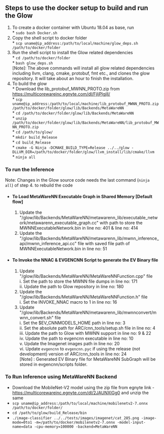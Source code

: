 ## Steps to use the docker setup to build and run the Glow
1. To create a docker container with Ubuntu 18.04 as base, run  
        * `sudo bash Docker.sh`  
2. Copy the shell script to docker folder   
        * `scp uname@ip_address:/path/to/local/machine/glow_deps.sh /path/to/docker/folder`  
3. Run the shell script to install the Glow related dependencies  
        * `cd /path/to/docker/folder`  
        * `bash glow_deps.sh`  
        [Note]: The above commands will install all glow related dependencies including llvm, clang, cmake, protobuf, fmt etc., and clones the glow repository. It will take about an hour to finish the installation.  
4. To build the glow  
        * Download the lib_protobuf_MWNN_PROTO.zip from https://multicorewareinc.egnyte.com/dl/FjljPlgjlI/   
        * `scp uname@ip_address:/path/to/local/machine/lib_protobuf_MWNN_PROTO.zip /path/to/docker/folder/glow/lib/Backends/MetaWareNN`  
        * `cd /path/to/docker/folder/glow/lib/Backends/MetaWareNN`  
        * `unzip /path/to/docker/folder/glow/lib/Backends/MetaWareNN/lib_protobuf_MWNN_PROTO.zip`  
        * `cd /path/to/glow/`  
        * `mkdir build_Release`  
        * `cd build_Release`  
        * `cmake -G Ninja -DCMAKE_BUILD_TYPE=Release ../../glow -DLLVM_DIR=/path/to/docker/folder/glow/llvm_install/lib/cmake/llvm`  
        * `ninja all`  
 
### To run the Inference
Note: Changes in the Glow source code needs the last command (`ninja all`) of step 4. to rebuild the code  
 * #### To Load MetaWareNN Executable Graph in Shared Memory [Default flow]  
   1. Update the "/glow/lib/Backends/MetaWareNN/metawarenn_lib/executable_network/metawarenn_executable_graph.cc" with path to store the MWNNExecutableNetwork.bin in line no: 401 & line no: 414  
   2. Update the "/glow/lib/Backends/MetaWareNN/metawarenn_lib/mwnn_inference_api/mwnn_inference_api.cc" file with saved file path of MWNNExecutableNetwork.bin in line no: 51  
* #### To Invoke the NNAC & EVGENCNN Script to generate the EV Binary file  
   1. Update "/glow/lib/Backends/MetaWareNN/MetaWareNNFunction.cpp" file  
        i. Set the path to store the MWNN file dumps in line no: 171  
        ii. Update the path to Glow repository in line no: 180  
   2. Update the "/glow/lib/Backends/MetaWareNN/MetaWareNNFunction.h" file  
      i. Set the INVOKE_NNAC macro to 1 in line no: 16  
   3. Update "/glow/lib/Backends/MetaWareNN/metawarenn_lib/mwnnconvert/mwnn_convert.sh" file  
        i. Set the $EV_CNNMODELS_HOME path in line no: 3  
        ii. Set the absolute path for ARC/cnn_tools/setup.sh file in line no: 4  
        iii. Update the path to Glow with MWNN support in line no: 9 & 22  
        iv. Update the path to evgencnn executable in line no: 10  
        v. Update the Imagenet images path in line no: 20  
        vi. Update `evgencnn` to `evgencnn.pyc` if using the release (not development) version of ARC/cnn_tools in line no: 24  
   [Note] : Generated EV Binary file for MetaWareNN SubGraph will be stored in evgencnn/scripts folder.  

### To Run Inference using MetaWareNN Backend
* Download the MobileNet-V2 model using the zip file from egnyte link - https://multicorewareinc.egnyte.com/dl/2JAUNXlGg0 and unzip the same
* `scp uname@ip_address:/path/to/local/machine/mobilenetv2-7.onnx /path/to/docker/folder/`
* `cd /path/to/glow/build_Release/bin`
* `./image-classifier ../../tests/images/imagenet/cat_285.png -image-mode=0to1 -m=/path/to/docker/mobilenetv2-7.onnx -model-input-name=data -cpu-memory=100000 -backend=MetaWareNN`
